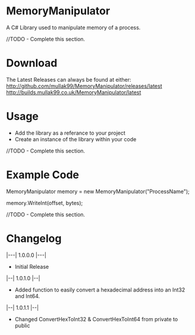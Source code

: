 # MemoryManipulator
A C# Library used to manipulate memory of a process.

//TODO - Complete this section.

# Download
The Latest Releases can always be found at either:
http://github.com/mullak99/MemoryManipulator/releases/latest
http://builds.mullak99.co.uk/MemoryManipulator/latest

# Usage

- Add the library as a referance to your project
- Create an instance of the library within your code


//TODO - Complete this section.

# Example Code

MemoryManipulator memory = new MemoryManipulator("ProcessName");

memory.WriteInt(offset, bytes);


//TODO - Complete this section.

# Changelog

|---| 1.0.0.0 |---|

- Initial Release

|--| 1.0.1.0 |--|

- Added function to easily convert a hexadecimal address into an Int32 and Int64.

|--| 1.0.1.1 |--|

- Changed ConvertHexToInt32 & ConvertHexToInt64 from private to public
